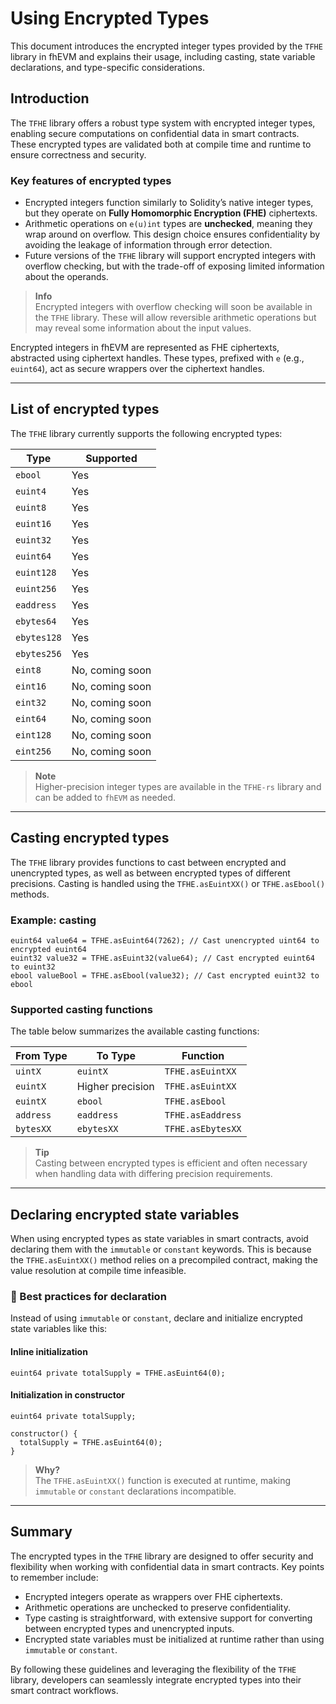 # Using Encrypted Types

This document introduces the encrypted integer types provided by the `TFHE` library in fhEVM and explains their usage, including casting, state variable declarations, and type-specific considerations.

## Introduction

The `TFHE` library offers a robust type system with encrypted integer types, enabling secure computations on confidential data in smart contracts. These encrypted types are validated both at compile time and runtime to ensure correctness and security.

### Key features of encrypted types

- Encrypted integers function similarly to Solidity’s native integer types, but they operate on **Fully Homomorphic Encryption (FHE)** ciphertexts.
- Arithmetic operations on `e(u)int` types are **unchecked**, meaning they wrap around on overflow. This design choice ensures confidentiality by avoiding the leakage of information through error detection.
- Future versions of the `TFHE` library will support encrypted integers with overflow checking, but with the trade-off of exposing limited information about the operands.

> **Info**  
> Encrypted integers with overflow checking will soon be available in the `TFHE` library. These will allow reversible arithmetic operations but may reveal some information about the input values.

Encrypted integers in fhEVM are represented as FHE ciphertexts, abstracted using ciphertext handles. These types, prefixed with `e` (e.g., `euint64`), act as secure wrappers over the ciphertext handles.

---

## List of encrypted types

The `TFHE` library currently supports the following encrypted types:

| **Type**    | **Supported**   |
| ----------- | --------------- |
| `ebool`     | Yes             |
| `euint4`    | Yes             |
| `euint8`    | Yes             |
| `euint16`   | Yes             |
| `euint32`   | Yes             |
| `euint64`   | Yes             |
| `euint128`  | Yes             |
| `euint256`  | Yes             |
| `eaddress`  | Yes             |
| `ebytes64`  | Yes             |
| `ebytes128` | Yes             |
| `ebytes256` | Yes             |
| `eint8`     | No, coming soon |
| `eint16`    | No, coming soon |
| `eint32`    | No, coming soon |
| `eint64`    | No, coming soon |
| `eint128`   | No, coming soon |
| `eint256`   | No, coming soon |

> **Note**  
> Higher-precision integer types are available in the `TFHE-rs` library and can be added to `fhEVM` as needed.

---

## Casting encrypted types

The `TFHE` library provides functions to cast between encrypted and unencrypted types, as well as between encrypted types of different precisions. Casting is handled using the `TFHE.asEuintXX()` or `TFHE.asEbool()` methods.

### Example: casting

```solidity
euint64 value64 = TFHE.asEuint64(7262); // Cast unencrypted uint64 to encrypted euint64
euint32 value32 = TFHE.asEuint32(value64); // Cast encrypted euint64 to euint32
ebool valueBool = TFHE.asEbool(value32); // Cast encrypted euint32 to ebool
```

### Supported casting functions

The table below summarizes the available casting functions:

| **From Type** | **To Type**      | **Function**      |
| ------------- | ---------------- | ----------------- |
| `uintX`       | `euintX`         | `TFHE.asEuintXX`  |
| `euintX`      | Higher precision | `TFHE.asEuintXX`  |
| `euintX`      | `ebool`          | `TFHE.asEbool`    |
| `address`     | `eaddress`       | `TFHE.asEaddress` |
| `bytesXX`     | `ebytesXX`       | `TFHE.asEbytesXX` |

> **Tip**  
> Casting between encrypted types is efficient and often necessary when handling data with differing precision requirements.

---

## Declaring encrypted state variables

When using encrypted types as state variables in smart contracts, avoid declaring them with the `immutable` or `constant` keywords. This is because the `TFHE.asEuintXX()` method relies on a precompiled contract, making the value resolution at compile time infeasible.

### 🔧 Best practices for declaration

Instead of using `immutable` or `constant`, declare and initialize encrypted state variables like this:

#### Inline initialization

```solidity
euint64 private totalSupply = TFHE.asEuint64(0);
```

#### Initialization in constructor

```solidity
euint64 private totalSupply;

constructor() {
  totalSupply = TFHE.asEuint64(0);
}
```

> **Why?**  
> The `TFHE.asEuintXX()` function is executed at runtime, making `immutable` or `constant` declarations incompatible.

---

## **Summary**

The encrypted types in the `TFHE` library are designed to offer security and flexibility when working with confidential data in smart contracts. Key points to remember include:

- Encrypted integers operate as wrappers over FHE ciphertexts.
- Arithmetic operations are unchecked to preserve confidentiality.
- Type casting is straightforward, with extensive support for converting between encrypted types and unencrypted inputs.
- Encrypted state variables must be initialized at runtime rather than using `immutable` or `constant`.

By following these guidelines and leveraging the flexibility of the `TFHE` library, developers can seamlessly integrate encrypted types into their smart contract workflows.
